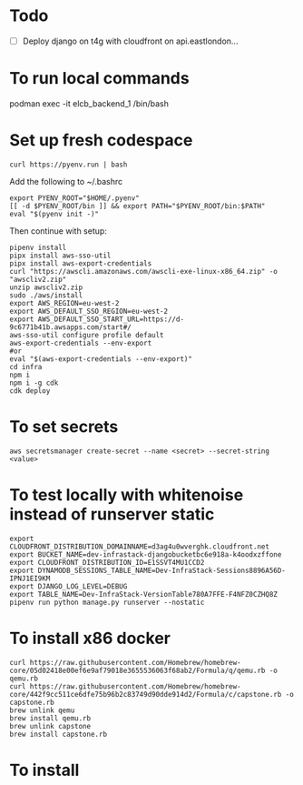 # Todo

- [ ] Deploy django on t4g with cloudfront on api.eastlondon...

# To run local commands
podman exec -it elcb_backend_1 /bin/bash 

# Set up fresh codespace

```
curl https://pyenv.run | bash

```

Add the following to ~/.bashrc

```
export PYENV_ROOT="$HOME/.pyenv"
[[ -d $PYENV_ROOT/bin ]] && export PATH="$PYENV_ROOT/bin:$PATH"
eval "$(pyenv init -)"
```

Then continue with setup:

```
pipenv install
pipx install aws-sso-util
pipx install aws-export-credentials
curl "https://awscli.amazonaws.com/awscli-exe-linux-x86_64.zip" -o "awscliv2.zip"
unzip awscliv2.zip
sudo ./aws/install
export AWS_REGION=eu-west-2
export AWS_DEFAULT_SSO_REGION=eu-west-2
export AWS_DEFAULT_SSO_START_URL=https://d-9c6771b41b.awsapps.com/start#/
aws-sso-util configure profile default
aws-export-credentials --env-export
#or
eval "$(aws-export-credentials --env-export)"
cd infra
npm i
npm i -g cdk
cdk deploy
```

# To set secrets

```
aws secretsmanager create-secret --name <secret> --secret-string <value>
```

# To test locally with whitenoise instead of runserver static

```
export CLOUDFRONT_DISTRIBUTION_DOMAINNAME=d3ag4u0wverghk.cloudfront.net
export BUCKET_NAME=dev-infrastack-djangobucketbc6e918a-k4oodxzffone
export CLOUDFRONT_DISTRIBUTION_ID=E1SSVT4MU1CCD2
export DYNAMODB_SESSIONS_TABLE_NAME=Dev-InfraStack-Sessions8896A56D-IPNJ1EI9KM
export DJANGO_LOG_LEVEL=DEBUG
export TABLE_NAME=Dev-InfraStack-VersionTable780A7FFE-F4NFZ0CZHQ8Z
pipenv run python manage.py runserver --nostatic
```

# To install x86 docker

```
curl https://raw.githubusercontent.com/Homebrew/homebrew-core/05d02418e00ef6e9af79018e3655536063f68ab2/Formula/q/qemu.rb -o qemu.rb
curl https://raw.githubusercontent.com/Homebrew/homebrew-core/442f9cc511ce6dfe75b96b2c83749d90dde914d2/Formula/c/capstone.rb -o capstone.rb
brew unlink qemu
brew install qemu.rb
brew unlink capstone
brew install capstone.rb
```

# To install

